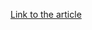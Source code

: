 [Link to the article](https://www.cisa.gov/news-events/alerts/2025/06/17/cisa-adds-one-known-exploited-vulnerability-catalog)
